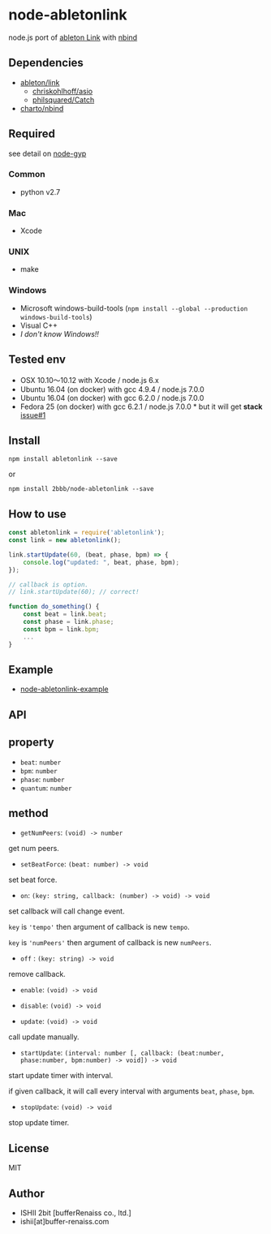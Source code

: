 # node-abletonlink

node.js port of [ableton Link](https://github.com/ableton/link) with [nbind](https://github.com/charto/nbind)

## Dependencies

* [ableton/link](https://github.com/ableton/link)
    * [chriskohlhoff/asio](https://github.com/chriskohlhoff/asio)
    * [philsquared/Catch](https://github.com/philsquared/Catch)
* [charto/nbind](https://github.com/charto/nbind)

## Required

see detail on [node-gyp](https://github.com/nodejs/node-gyp)

### Common

* python v2.7

### Mac

* Xcode

### UNIX

* make

### Windows

* Microsoft windows-build-tools (`npm install --global --production windows-build-tools`)
* Visual C++
* *I don't know Windows!!*

## Tested env

* OSX 10.10〜10.12 with Xcode / node.js 6.x
* Ubuntu 16.04 (on docker) with gcc 4.9.4 / node.js 7.0.0
* Ubuntu 16.04 (on docker) with gcc 6.2.0 / node.js 7.0.0
* Fedora 25 (on docker) with gcc 6.2.1 / node.js 7.0.0
      * but it will get **stack** [issue#1](https://github.com/2bbb/node-abletonlink/issues/1)

## Install

```
npm install abletonlink --save
```

or

```
npm install 2bbb/node-abletonlink --save
```

## How to use

```js
const abletonlink = require('abletonlink');
const link = new abletonlink();

link.startUpdate(60, (beat, phase, bpm) => {
    console.log("updated: ", beat, phase, bpm);
});

// callback is option.
// link.startUpdate(60); // correct!

function do_something() {
    const beat = link.beat;
    const phase = link.phase;
    const bpm = link.bpm;
    ...
}
```

## Example

* [node-abletonlink-example](https://github.com/2bbb/node-abletonlink-example)

## API

## property

* `beat`: `number`
* `bpm`: `number`
* `phase`: `number`
* `quantum`: `number`

## method

* `getNumPeers`: `(void) -> number`

get num peers.

* `setBeatForce`: `(beat: number) -> void`

set beat force.

* `on`: `(key: string, callback: (number) -> void) -> void`

set callback will call change event.

`key` is `'tempo'` then argument of callback is new `tempo`.

`key` is `'numPeers'` then argument of callback is new `numPeers`.

* `off` : `(key: string) -> void`

remove callback.

* `enable`: `(void) -> void`
* `disable`: `(void) -> void`

* `update`: `(void) -> void`

call update manually.

* `startUpdate`: `(interval: number [, callback: (beat:number, phase:number, bpm:number) -> void]) -> void`

start update timer with interval.

if given callback, it will call every interval with arguments `beat`, `phase`, `bpm`.

* `stopUpdate`: `(void) -> void`

stop update timer.

## License

MIT

## Author

* ISHII 2bit [bufferRenaiss co., ltd.]
* ishii[at]buffer-renaiss.com
